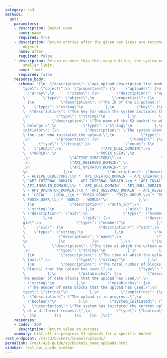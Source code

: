 ```yaml
---
category: /s3
methods:
  get:
    parameters:
    - description: Bucket name
      name: name
      required: true
    - description: Return entries after the given key (keys are returned in the paging
        object)
      name: after
      required: false
    - description: Return no more than this many entries; the system may choose a
        smaller limit.
      name: limit
      required: false
    response_body:
      schema: "{\n  \"description\": \"api_upload_description_list_model\",\n  \"\
        type\": \"object\",\n  \"properties\": {\n    \"uploads\": {\n      \"type\"\
        : \"array\",\n      \"items\": {\n        \"description\": \"uploads\",\n\
        \        \"type\": \"object\",\n        \"properties\": {\n          \"id\"\
        : {\n            \"description\": \"The ID of the S3 upload.\",\n        \
        \    \"type\": \"string\"\n          },\n          \"key\": {\n          \
        \  \"description\": \"The key for which the system initiates the upload.\"\
        ,\n            \"type\": \"string\"\n          },\n          \"bucket\": {\n\
        \            \"description\": \"The name of the S3 bucket to which the upload\
        \ belongs.\",\n            \"type\": \"string\"\n          },\n          \"\
        initiator\": {\n            \"description\": \"The system identity that represents\
        \ the user who initiated the upload.\",\n            \"type\": \"object\"\
        ,\n            \"properties\": {\n              \"domain\": {\n          \
        \      \"type\": \"string\",\n                \"enum\": [\n              \
        \    \"LOCAL\",\n                  \"API_NULL_DOMAIN\",\n                \
        \  \"WORLD\",\n                  \"POSIX_USER\",\n                  \"POSIX_GROUP\"\
        ,\n                  \"ACTIVE_DIRECTORY\",\n                  \"API_INVALID_DOMAIN\"\
        ,\n                  \"API_RESERVED_DOMAIN\",\n                  \"API_INTERNAL_DOMAIN\"\
        ,\n                  \"API_OPERATOR_DOMAIN\",\n                  \"API_CREATOR_DOMAIN\"\
        \n                ],\n                \"description\": \"domain:\\n * `ACTIVE_DIRECTORY`\
        \ - ACTIVE_DIRECTORY,\\n * `API_CREATOR_DOMAIN` - API_CREATOR_DOMAIN,\\n *\
        \ `API_INTERNAL_DOMAIN` - API_INTERNAL_DOMAIN,\\n * `API_INVALID_DOMAIN` -\
        \ API_INVALID_DOMAIN,\\n * `API_NULL_DOMAIN` - API_NULL_DOMAIN,\\n * `API_OPERATOR_DOMAIN`\
        \ - API_OPERATOR_DOMAIN,\\n * `API_RESERVED_DOMAIN` - API_RESERVED_DOMAIN,\\\
        n * `LOCAL` - LOCAL,\\n * `POSIX_GROUP` - POSIX_GROUP,\\n * `POSIX_USER` -\
        \ POSIX_USER,\\n * `WORLD` - WORLD\"\n              },\n              \"auth_id\"\
        : {\n                \"description\": \"auth_id\",\n                \"type\"\
        : \"string\"\n              },\n              \"uid\": {\n               \
        \ \"description\": \"uid\",\n                \"type\": \"number\"\n      \
        \        },\n              \"gid\": {\n                \"description\": \"\
        gid\",\n                \"type\": \"number\"\n              },\n         \
        \     \"sid\": {\n                \"description\": \"sid\",\n            \
        \    \"type\": \"string\"\n              },\n              \"name\": {\n \
        \               \"description\": \"name\",\n                \"type\": \"string\"\
        \n              }\n            }\n          },\n          \"initiated\": {\n\
        \            \"description\": \"The time at which the upload was initiated.\"\
        ,\n            \"type\": \"string\"\n          },\n          \"last_modified\"\
        : {\n            \"description\": \"The time at which the upload was modified\
        \ last.\",\n            \"type\": \"string\"\n          },\n          \"total_blocks\"\
        : {\n            \"description\": \"The total number of blocks (data and meta\
        \ blocks) that the upload has used.\",\n            \"type\": \"string\"\n\
        \          },\n          \"datablocks\": {\n            \"description\": \"\
        The number of data blocks that the upload has used.\",\n            \"type\"\
        : \"string\"\n          },\n          \"metablocks\": {\n            \"description\"\
        : \"The number of meta blocks that the upload has used.\",\n            \"\
        type\": \"string\"\n          },\n          \"completing\": {\n          \
        \  \"description\": \"The upload is in progress.\",\n            \"type\"\
        : \"boolean\"\n          },\n          \"system_initiated\": {\n         \
        \   \"description\": \"The system has initiated the current upload as part\
        \ of a different request.\",\n            \"type\": \"boolean\"\n        \
        \  }\n        }\n      }\n    }\n  }\n}"
    responses:
    - code: '200'
      description: Return value on success
    summary: List all in-progress S3 uploads for a specific bucket.
rest_endpoint: /v1/s3/buckets/{name}/uploads/
permalink: /rest-api-guide/s3/buckets_name_uploads.html
sidebar: rest_api_guide_sidebar
---
```

